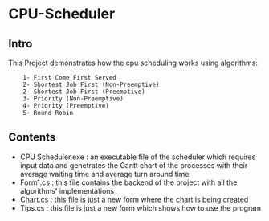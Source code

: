 CPU-Scheduler
==============

Intro
------

 This Project demonstrates how the cpu scheduling works using algorithms:

        1- First Come First Served
        2- Shortest Job First (Non-Preemptive)
        2- Shortest Job First (Preemptive)
        3- Priority (Non-Preemptive)
        4- Priority (Preemptive)
        5- Round Robin

Contents
--------
- CPU Scheduler.exe : an executable file of the scheduler which requires input data and genetrates the Gantt chart of the processes
                     with their average waiting time and average turn around time                     
- Form1.cs : this file contains the backend of the project with all the algorithms' implementations 
- Chart.cs : this file is just a new form where the chart is being created
- Tips.cs : this file is just a new form which shows how to use the program



                   

        

